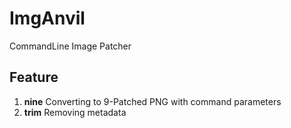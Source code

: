 # ImgAnvil
CommandLine Image Patcher

Feature
----
1. **nine** Converting to 9-Patched PNG with command parameters
2. **trim** Removing metadata